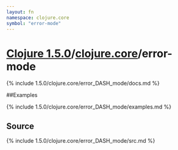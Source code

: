 ```yaml
---
layout: fn
namespace: clojure.core
symbol: "error-mode"
---
```


# [Clojure 1.5.0](../../)/[clojure.core](../)/error-mode

{% include 1.5.0/clojure.core/error_DASH_mode/docs.md %}

##Examples

{% include 1.5.0/clojure.core/error_DASH_mode/examples.md %}
## Source
{% include 1.5.0/clojure.core/error_DASH_mode/src.md %}

